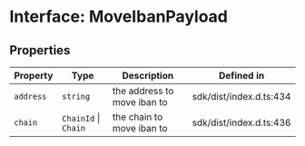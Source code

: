 # Interface: MoveIbanPayload

## Properties

| Property | Type | Description | Defined in |
| ------ | ------ | ------ | ------ |
| `address` | `string` | the address to move iban to | sdk/dist/index.d.ts:434 |
| `chain` | `ChainId` \| `Chain` | the chain to move iban to | sdk/dist/index.d.ts:436 |
